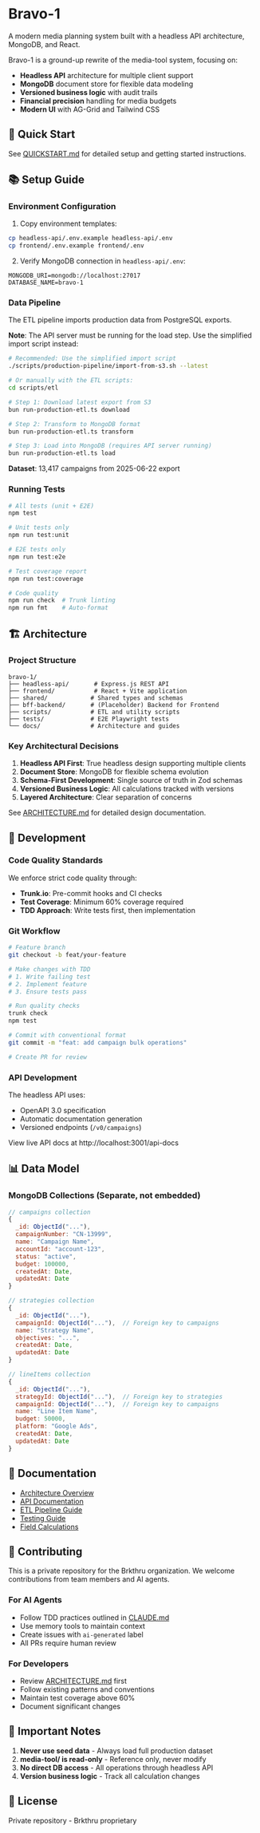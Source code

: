 # Bravo-1

A modern media planning system built with a headless API architecture, MongoDB, and React.

Bravo-1 is a ground-up rewrite of the media-tool system, focusing on:

- **Headless API** architecture for multiple client support
- **MongoDB** document store for flexible data modeling
- **Versioned business logic** with audit trails
- **Financial precision** handling for media budgets
- **Modern UI** with AG-Grid and Tailwind CSS

## 🚀 Quick Start

See [QUICKSTART.md](./QUICKSTART.md) for detailed setup and getting started instructions.

## 📚 Setup Guide

### Environment Configuration

1. Copy environment templates:

```bash
cp headless-api/.env.example headless-api/.env
cp frontend/.env.example frontend/.env
```

2. Verify MongoDB connection in `headless-api/.env`:

```env
MONGODB_URI=mongodb://localhost:27017
DATABASE_NAME=bravo-1
```

### Data Pipeline

The ETL pipeline imports production data from PostgreSQL exports. 

**Note**: The API server must be running for the load step. Use the simplified import script instead:

```bash
# Recommended: Use the simplified import script
./scripts/production-pipeline/import-from-s3.sh --latest

# Or manually with the ETL scripts:
cd scripts/etl

# Step 1: Download latest export from S3
bun run-production-etl.ts download

# Step 2: Transform to MongoDB format
bun run-production-etl.ts transform

# Step 3: Load into MongoDB (requires API server running)
bun run-production-etl.ts load
```

**Dataset**: 13,417 campaigns from 2025-06-22 export

### Running Tests

```bash
# All tests (unit + E2E)
npm test

# Unit tests only
npm run test:unit

# E2E tests only
npm run test:e2e

# Test coverage report
npm run test:coverage

# Code quality
npm run check  # Trunk linting
npm run fmt    # Auto-format
```

## 🏗️ Architecture

### Project Structure

```
bravo-1/
├── headless-api/       # Express.js REST API
├── frontend/           # React + Vite application
├── shared/            # Shared types and schemas
├── bff-backend/       # (Placeholder) Backend for Frontend
├── scripts/           # ETL and utility scripts
├── tests/             # E2E Playwright tests
└── docs/              # Architecture and guides
```

### Key Architectural Decisions

1. **Headless API First**: True headless design supporting multiple clients
2. **Document Store**: MongoDB for flexible schema evolution
3. **Schema-First Development**: Single source of truth in Zod schemas
4. **Versioned Business Logic**: All calculations tracked with versions
5. **Layered Architecture**: Clear separation of concerns

See [ARCHITECTURE.md](./ARCHITECTURE.md) for detailed design documentation.

## 🔧 Development

### Code Quality Standards

We enforce strict code quality through:

- **Trunk.io**: Pre-commit hooks and CI checks
- **Test Coverage**: Minimum 60% coverage required
- **TDD Approach**: Write tests first, then implementation

### Git Workflow

```bash
# Feature branch
git checkout -b feat/your-feature

# Make changes with TDD
# 1. Write failing test
# 2. Implement feature
# 3. Ensure tests pass

# Run quality checks
trunk check
npm test

# Commit with conventional format
git commit -m "feat: add campaign bulk operations"

# Create PR for review
```

### API Development

The headless API uses:

- OpenAPI 3.0 specification
- Automatic documentation generation
- Versioned endpoints (`/v0/campaigns`)

View live API docs at http://localhost:3001/api-docs

## 📊 Data Model

### MongoDB Collections (Separate, not embedded)

```javascript
// campaigns collection
{
  _id: ObjectId("..."),
  campaignNumber: "CN-13999",
  name: "Campaign Name",
  accountId: "account-123",
  status: "active",
  budget: 100000,
  createdAt: Date,
  updatedAt: Date
}

// strategies collection
{
  _id: ObjectId("..."),
  campaignId: ObjectId("..."),  // Foreign key to campaigns
  name: "Strategy Name",
  objectives: "...",
  createdAt: Date,
  updatedAt: Date
}

// lineItems collection
{
  _id: ObjectId("..."),
  strategyId: ObjectId("..."),  // Foreign key to strategies
  campaignId: ObjectId("..."),  // Foreign key to campaigns
  name: "Line Item Name",
  budget: 50000,
  platform: "Google Ads",
  createdAt: Date,
  updatedAt: Date
}
```

## 📖 Documentation

- [Architecture Overview](./ARCHITECTURE.md)
- [API Documentation](http://localhost:3001/api-docs)
- [ETL Pipeline Guide](./docs/ETL-SYSTEM-DESIGN.md)
- [Testing Guide](./tests/README.md)
- [Field Calculations](./docs/FIELD-CALCULATIONS-COMPREHENSIVE.md)

## 🤝 Contributing

This is a private repository for the Brkthru organization. We welcome contributions from team members and AI agents.

### For AI Agents

- Follow TDD practices outlined in [CLAUDE.md](./CLAUDE.md)
- Use memory tools to maintain context
- Create issues with `ai-generated` label
- All PRs require human review

### For Developers

- Review [ARCHITECTURE.md](./ARCHITECTURE.md) first
- Follow existing patterns and conventions
- Maintain test coverage above 60%
- Document significant changes

## 🚨 Important Notes

1. **Never use seed data** - Always load full production dataset
2. **media-tool/ is read-only** - Reference only, never modify
3. **No direct DB access** - All operations through headless API
4. **Version business logic** - Track all calculation changes

## 📄 License

Private repository - Brkthru proprietary
